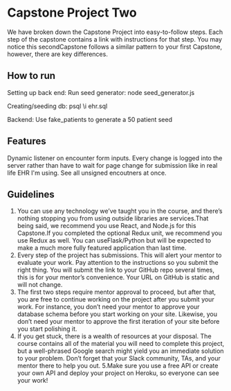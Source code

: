 # Capstone Project Two

We have broken down the Capstone Project into easy-to-follow steps. Each step of the capstone contains a link with instructions for that step. You may notice this secondCapstone follows a similar pattern to your first Capstone, however, there are key differences. 

## How to run

Setting up back end:
Run seed generator: node seed_generator.js

Creating/seeding db:
psql 
\i ehr.sql


Backend: Use fake_patients to generate a 50 patient seed 

## Features 

Dynamic listener on encounter form inputs. Every change is logged into the server rather than have to wait for page change for submission like in 
real life EHR I'm using. 
See all unsigned encoutners at once. 




## Guidelines

1. You can use any technology we’ve taught you in the course, and there’s nothing stopping you from using outside libraries are services.That being said, we recommend you use React, and Node.js for this Capstone.If you completed the optional Redux unit, we recommend you use Redux as well. You can useFlask/Python but will be expected to make a much more fully featured application than last time.
2. Every step of the project has submissions. This will alert your mentor to evaluate your work. Pay attention to the instructions so you submit the right thing. You will submit the link to your GitHub repo several times, this is for your mentor’s convenience. Your URL on GitHub is static and will not change.
3. The first two steps require mentor approval to proceed, but after that, you are free to continue working on the project after you submit your work. For instance, you don’t need your mentor to approve your database schema before you start working on your site. Likewise, you don’t need your mentor to approve the first iteration of your site before you start polishing it.
4. If you get stuck, there is a wealth of resources at your disposal. The course contains all of the material you will need to complete this project, but a well-phrased Google search might yield you an immediate solution to your problem. Don’t forget that your Slack community, TAs, and your mentor there to help you out.
5.Make sure you use a free API or create your own API and deploy your project on Heroku, so everyone can see your work!
